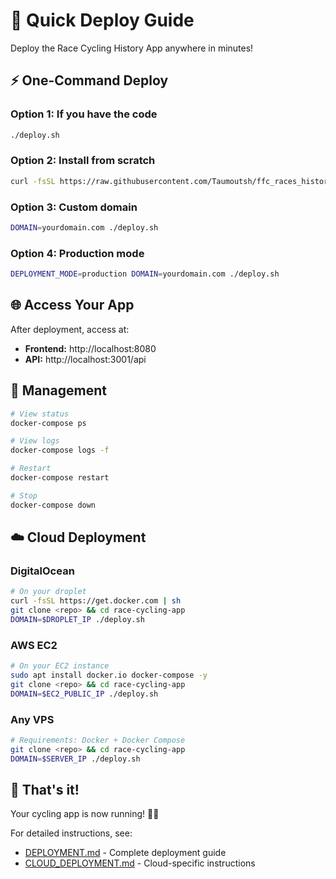 # 🚀 Quick Deploy Guide

Deploy the Race Cycling History App anywhere in minutes!

## ⚡ One-Command Deploy

### Option 1: If you have the code
```bash
./deploy.sh
```

### Option 2: Install from scratch
```bash
curl -fsSL https://raw.githubusercontent.com/Taumoutsh/ffc_races_history/main/install.sh | bash
```

### Option 3: Custom domain
```bash
DOMAIN=yourdomain.com ./deploy.sh
```

### Option 4: Production mode
```bash
DEPLOYMENT_MODE=production DOMAIN=yourdomain.com ./deploy.sh
```

## 🌐 Access Your App

After deployment, access at:
- **Frontend:** http://localhost:8080
- **API:** http://localhost:3001/api

## 🔧 Management

```bash
# View status
docker-compose ps

# View logs
docker-compose logs -f

# Restart
docker-compose restart

# Stop
docker-compose down
```

## ☁️ Cloud Deployment

### DigitalOcean
```bash
# On your droplet
curl -fsSL https://get.docker.com | sh
git clone <repo> && cd race-cycling-app
DOMAIN=$DROPLET_IP ./deploy.sh
```

### AWS EC2
```bash
# On your EC2 instance
sudo apt install docker.io docker-compose -y
git clone <repo> && cd race-cycling-app
DOMAIN=$EC2_PUBLIC_IP ./deploy.sh
```

### Any VPS
```bash
# Requirements: Docker + Docker Compose
git clone <repo> && cd race-cycling-app
DOMAIN=$SERVER_IP ./deploy.sh
```

## 🎯 That's it!

Your cycling app is now running! 🚴‍♂️

For detailed instructions, see:
- [DEPLOYMENT.md](DEPLOYMENT.md) - Complete deployment guide
- [CLOUD_DEPLOYMENT.md](CLOUD_DEPLOYMENT.md) - Cloud-specific instructions